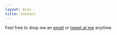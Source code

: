```yaml
---
layout: misc
title: Contact
---
```


Feel free to drop me an [email](mailto:jan.knappe@tcd.ie) or [tweet at me](https://twitter.com/intent/tweet?via=JanKnappe) anytime.


